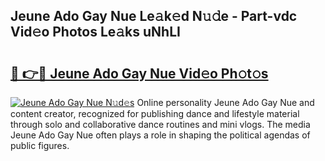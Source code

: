 ## Jeune Ado Gay Nue Le𝚊k𝚎d N𝚞𝚍e - Part-vdc Vid𝚎o Photos Le𝚊ks uNhLI

# <h2><a href="http://fb12zj.evod.top/?m=Jeune+Ado+Gay+Nue">🔗 👉🔴 Jeune Ado Gay Nue Vid𝚎o Ph𝚘t𝚘s</a></h2>

[![Jeune Ado Gay Nue N𝚞d𝚎s](https://i.imgur.com/8V9OHl7.gif)](http://fb12zj.evod.top/?m=Jeune+Ado+Gay+Nue)
Online personality Jeune Ado Gay Nue and content creator, recognized for publishing dance and lifestyle material through solo and collaborative dance routines and mini vlogs. The media Jeune Ado Gay Nue often plays a role in shaping the political agendas of public figures. 
